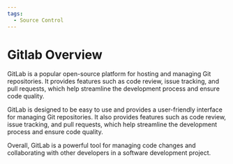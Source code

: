 ```yaml
---
tags:
  - Source Control
---
```


# Gitlab Overview

GitLab is a popular open-source platform for hosting and managing Git repositories. It provides features such as code review, issue tracking, and pull requests, which help streamline the development process and ensure code quality.

GitLab is designed to be easy to use and provides a user-friendly interface for managing Git repositories. It also provides features such as code review, issue tracking, and pull requests, which help streamline the development process and ensure code quality.

Overall, GitLab is a powerful tool for managing code changes and collaborating with other developers in a software development project.

